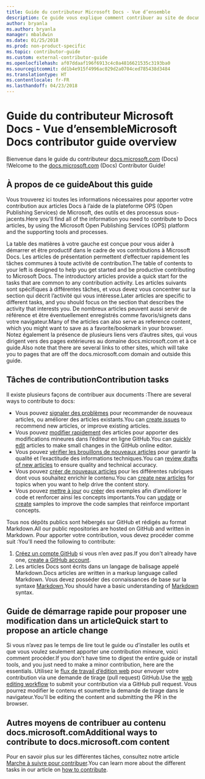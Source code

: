 ```yaml
---
title: Guide du contributeur Microsoft Docs - Vue d’ensemble
description: Ce guide vous explique comment contribuer au site de documentation Microsoft docs.microsoft.com.
author: bryanla
ms.author: bryanla
manager: mbaldwin
ms.date: 01/25/2018
ms.prod: non-product-specific
ms.topic: contributor-guide
ms.custom: external-contributor-guide
ms.openlocfilehash: af07ddaaf196f6913c4c0a4816621535c3193ba0
ms.sourcegitcommit: dd1b4e915f4996ac029d2a0704ced785438d3484
ms.translationtype: HT
ms.contentlocale: fr-FR
ms.lasthandoff: 04/23/2018
---
```

# <a name="microsoft-docs-contributor-guide-overview"></a><span data-ttu-id="b5c9a-103">Guide du contributeur Microsoft Docs - Vue d’ensemble</span><span class="sxs-lookup"><span data-stu-id="b5c9a-103">Microsoft Docs contributor guide overview</span></span>

<span data-ttu-id="b5c9a-104">Bienvenue dans le guide du contributeur [docs.microsoft.com](https://docs.microsoft.com) (Docs) !</span><span class="sxs-lookup"><span data-stu-id="b5c9a-104">Welcome to the [docs.microsoft.com](https://docs.microsoft.com) (Docs) Contributor Guide!</span></span>

## <a name="about-this-guide"></a><span data-ttu-id="b5c9a-105">À propos de ce guide</span><span class="sxs-lookup"><span data-stu-id="b5c9a-105">About this guide</span></span>

<span data-ttu-id="b5c9a-106">Vous trouverez ici toutes les informations nécessaires pour apporter votre contribution aux articles Docs à l’aide de la plateforme OPS (Open Publishing Services) de Microsoft, des outils et des processus sous-jacents.</span><span class="sxs-lookup"><span data-stu-id="b5c9a-106">Here you'll find all of the information you need to contribute to Docs articles, by using the Microsoft Open Publishing Services (OPS) platform and the supporting tools and processes.</span></span>

<span data-ttu-id="b5c9a-107">La table des matières à votre gauche est conçue pour vous aider à démarrer et être productif dans le cadre de vos contributions à Microsoft Docs. Les articles de présentation permettent d’effectuer rapidement les tâches communes à toute activité de contribution.</span><span class="sxs-lookup"><span data-stu-id="b5c9a-107">The table of contents to your left is designed to help you get started and be productive contributing to Microsoft Docs. The introductory articles provide a quick start for the tasks that are common to any contribution activity.</span></span> <span data-ttu-id="b5c9a-108">Les articles suivants sont spécifiques à différentes tâches, et vous devez vous concentrer sur la section qui décrit l’activité qui vous intéresse.</span><span class="sxs-lookup"><span data-stu-id="b5c9a-108">Later articles are specific to different tasks, and you should focus on the section that describes the activity that interests you.</span></span> <span data-ttu-id="b5c9a-109">De nombreux articles peuvent aussi servir de référence et être éventuellement enregistrés comme favoris/signets dans votre navigateur.</span><span class="sxs-lookup"><span data-stu-id="b5c9a-109">Many of the articles can also serve as reference content, which you might want to save as a favorite/bookmark in your browser.</span></span> <span data-ttu-id="b5c9a-110">Notez également la présence de plusieurs liens vers d’autres sites, qui vous dirigent vers des pages extérieures au domaine docs.microsoft.com et à ce guide.</span><span class="sxs-lookup"><span data-stu-id="b5c9a-110">Also note that there are several links to other sites, which will take you to pages that are off the docs.microsoft.com domain and outside this guide.</span></span>

## <a name="contribution-tasks"></a><span data-ttu-id="b5c9a-111">Tâches de contribution</span><span class="sxs-lookup"><span data-stu-id="b5c9a-111">Contribution tasks</span></span>

<span data-ttu-id="b5c9a-112">Il existe plusieurs façons de contribuer aux documents :</span><span class="sxs-lookup"><span data-stu-id="b5c9a-112">There are several ways to contribute to docs:</span></span>

- <span data-ttu-id="b5c9a-113">Vous pouvez [signaler des problèmes](how-to-contribute.md#create-issues) pour recommander de nouveaux articles, ou améliorer des articles existants.</span><span class="sxs-lookup"><span data-stu-id="b5c9a-113">You can [create issues](how-to-contribute.md#create-issues) to recommend new articles, or improve existing articles.</span></span>
- <span data-ttu-id="b5c9a-114">Vous pouvez [modifier rapidement](how-to-contribute.md#quick-edits) des articles pour apporter des modifications mineures dans l’éditeur en ligne GitHub.</span><span class="sxs-lookup"><span data-stu-id="b5c9a-114">You can [quickly edit](how-to-contribute.md#quick-edits) articles to make small changes in the GitHub online editor.</span></span>
- <span data-ttu-id="b5c9a-115">Vous pouvez [vérifier les brouillons de nouveaux articles](how-to-contribute.md#review-new-articles) pour garantir la qualité et l’exactitude des informations techniques.</span><span class="sxs-lookup"><span data-stu-id="b5c9a-115">You can [review drafts of new articles](how-to-contribute.md#review-new-articles) to ensure quality and technical accuracy.</span></span>
- <span data-ttu-id="b5c9a-116">Vous pouvez [créer de nouveaux articles](how-to-contribute.md#create-new-articles) pour les différentes rubriques dont vous souhaitez enrichir le contenu.</span><span class="sxs-lookup"><span data-stu-id="b5c9a-116">You can [create new articles](how-to-contribute.md#create-new-articles) for topics when you want to help drive the content story.</span></span>
- <span data-ttu-id="b5c9a-117">Vous pouvez [mettre à jour](how-to-contribute.md#update-samples) ou [créer](how-to-contribute.md#create-samples) des exemples afin d’améliorer le code et renforcer ainsi les concepts importants.</span><span class="sxs-lookup"><span data-stu-id="b5c9a-117">You can [update](how-to-contribute.md#update-samples) or [create](how-to-contribute.md#create-samples) samples to improve the code samples that reinforce important concepts.</span></span>

<span data-ttu-id="b5c9a-118">Tous nos dépôts publics sont hébergés sur GitHub et rédigés au format Markdown.</span><span class="sxs-lookup"><span data-stu-id="b5c9a-118">All our public repositories are hosted on GitHub and written in Markdown.</span></span> <span data-ttu-id="b5c9a-119">Pour apporter votre contribution, vous devez procéder comme suit :</span><span class="sxs-lookup"><span data-stu-id="b5c9a-119">You'll need the following to contribute:</span></span>

1. <span data-ttu-id="b5c9a-120">[Créez un compte GitHub](https://github.com/join) si vous n’en avez pas.</span><span class="sxs-lookup"><span data-stu-id="b5c9a-120">If you don't already have one, [create a GitHub account](https://github.com/join).</span></span>
2. <span data-ttu-id="b5c9a-121">Les articles Docs sont écrits dans un langage de balisage appelé Markdown.</span><span class="sxs-lookup"><span data-stu-id="b5c9a-121">Docs articles are written in a markup language called Markdown.</span></span> <span data-ttu-id="b5c9a-122">Vous devez posséder des connaissances de base sur la syntaxe [Markdown](https://daringfireball.net/projects/markdown/syntax).</span><span class="sxs-lookup"><span data-stu-id="b5c9a-122">You should have a basic understanding of [Markdown](https://daringfireball.net/projects/markdown/syntax) syntax.</span></span>

## <a name="quick-start-to-propose-an-article-change"></a><span data-ttu-id="b5c9a-123">Guide de démarrage rapide pour proposer une modification dans un article</span><span class="sxs-lookup"><span data-stu-id="b5c9a-123">Quick start to propose an article change</span></span>

<span data-ttu-id="b5c9a-124">Si vous n’avez pas le temps de lire tout le guide ou d’installer les outils et que vous voulez seulement apporter une contribution mineure, voici comment procéder.</span><span class="sxs-lookup"><span data-stu-id="b5c9a-124">If you don't have time to digest the entire guide or install tools, and you just need to make a minor contribution, here are the essentials.</span></span> <span data-ttu-id="b5c9a-125">Utilisez le [flux de travail d’édition web](how-to-contribute.md#quick-edits) pour envoyer votre contribution via une demande de tirage (pull request) GitHub.</span><span class="sxs-lookup"><span data-stu-id="b5c9a-125">Use the [web editing workflow](how-to-contribute.md#quick-edits) to submit your contribution via a GitHub pull request.</span></span> <span data-ttu-id="b5c9a-126">Vous pourrez modifier le contenu et soumettre la demande de tirage dans le navigateur.</span><span class="sxs-lookup"><span data-stu-id="b5c9a-126">You'll be editing the content and submitting the PR in the browser.</span></span>

## <a name="additional-ways-to-contribute-to-docsmicrosoftcom-content"></a><span data-ttu-id="b5c9a-127">Autres moyens de contribuer au contenu docs.microsoft.com</span><span class="sxs-lookup"><span data-stu-id="b5c9a-127">Additional ways to contribute to docs.microsoft.com content</span></span>

<span data-ttu-id="b5c9a-128">Pour en savoir plus sur les différentes tâches, consultez notre article [Marche à suivre pour contribuer](how-to-contribute.md).</span><span class="sxs-lookup"><span data-stu-id="b5c9a-128">You can learn more about the different tasks in our article on [how to contribute](how-to-contribute.md).</span></span>

